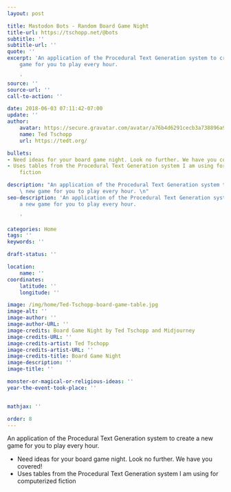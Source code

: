 ```yaml
---
layout: post

title: Mastodon Bots - Random Board Game Night
title-url: https://tschopp.net/@bots
subtitle: ''
subtitle-url: ''
quote: ''
excerpt: 'An application of the Procedural Text Generation system to create a new
    game for you to play every hour.

    '
source: ''
source-url: ''
call-to-action: ''

date: 2018-06-03 07:11:42-07:00
update: ''
author:
    avatar: https://secure.gravatar.com/avatar/a76b4d6291cecb3a738896a971bfb903?s=512&d=mp&r=g
    name: Ted Tschopp
    url: https://tedt.org/

bullets:
- Need ideas for your board game night. Look no further. We have you covered!
- Uses tables from the Procedural Text Generation system I am using for computerized
    fiction

description: "An application of the Procedural Text Generation system to create a\
    \ new game for you to play every hour. \n"
seo-description: 'An application of the Procedural Text Generation system to create
    a new game for you to play every hour.

    '

categories: Home
tags: ''
keywords: ''

draft-status: ''

location:
    name: ''
coordinates:
    latitude: ''
    longitude: ''

image: /img/home/Ted-Tschopp-board-game-table.jpg
image-alt: ''
image-author: ''
image-author-URL: ''
image-credits: Board Game Night by Ted Tschopp and Midjourney
image-credits-URL: ''
image-credits-artist: Ted Tschopp
image-credits-artist-URL: ''
image-credits-title: Board Game Night
image-description: ''
image-title: ''

monster-or-magical-or-religious-ideas: ''
year-the-event-took-place: ''


mathjax: ''

order: 8
---
```


An application of the Procedural Text Generation system to create a new game for you to play every hour.
* Need ideas for your board game night. Look no further. We have you covered!
* Uses tables from the Procedural Text Generation system I am using for computerized fiction
